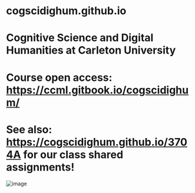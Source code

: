 # cogscidighum.github.io
# Cognitive Science and  Digital Humanities at Carleton University
# Course open access: <https://ccml.gitbook.io/cogscidighum/>
# See also:  <https://cogscidighum.github.io/3704A> for our class shared assignments! 
![image](https://github.com/cogscidighum/cogscidighum.github.io/assets/123218209/23975346-e0d4-407c-8d6a-755756da560e)

